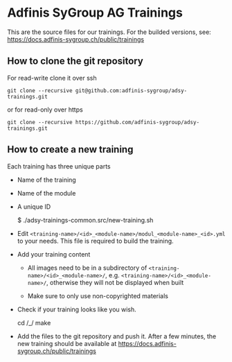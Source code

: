 # Adfinis SyGroup AG Trainings

This are the source files for our trainings. For the builded versions, see:
https://docs.adfinis-sygroup.ch/public/trainings


## How to clone the git repository

For read-write clone it over ssh

    git clone --recursive git@github.com:adfinis-sygroup/adsy-trainings.git

or for read-only over https

    git clone --recursive https://github.com/adfinis-sygroup/adsy-trainings.git


## How to create a new training

Each training has three unique parts

- Name of the training
- Name of the module
- A unique ID

    $ ./adsy-trainings-common.src/new-training.sh <training name> <module name> <id>

- Edit `<training-name>/<id>_<module-name>/modul_<module-name>_<id>.yml` to
  your needs. This file is required to build the training.

- Add your training content

    - All images need to be in a subdirectory of
      `<training-name>/<id>_<module-name>/`,
      e.g. `<training-name>/<id>_<module-name>/`, otherwise they will not be
      displayed when built

    - Make sure to only use non-copyrighted materials

- Check if your training looks like you wish.

    cd <training-name>/<id>_<module-name>/
    make

- Add the files to the git repository and push it. After a few minutes, the
  new training should be available at
  https://docs.adfinis-sygroup.ch/public/trainings
